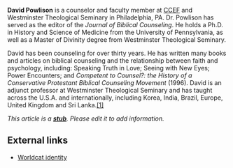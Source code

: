 **David Powlison** is a counselor and faculty member at
[CCEF](CCEF "CCEF") and Westminster Theological Seminary in
Philadelphia, PA. Dr. Powlison has served as the editor of the
*Journal of Biblical Counseling*. He holds a Ph.D. in History and
Science of Medicine from the University of Pennsylvania, as well as
a Master of Divinity degree from Westminster Theological Seminary.

David has been counseling for over thirty years. He has written
many books and articles on biblical counseling and the relationship
between faith and psychology, including: Speaking Truth in Love;
Seeing with New Eyes; Power Encounters; and
*Competent to Counsel?: the History of a Conservative Protestant Biblical Counseling Movement*
(1996). David is an adjunct professor at Westminster Theological
Seminary and has taught across the U.S.A. and internationally,
including Korea, India, Brazil, Europe, United Kingdom and Sri
Lanka.[[1]](http://www.ccef.org/speakers)

*This article is a **[stub](http://www.theopedia.com/Category:Theopedia_stubs "Category:Theopedia stubs")**. Please edit it to add information.*
## External links

-   [Worldcat identity](http://www.worldcat.org/identities/lccn-n2002-89985)



